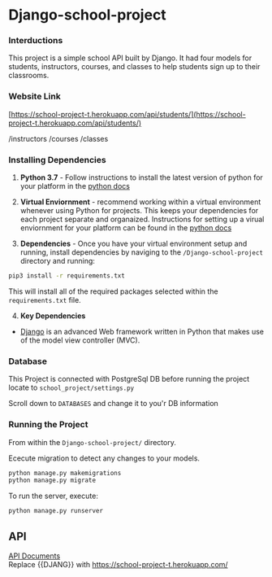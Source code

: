 # Django-school-project

 ### Interductions
This project is a simple school API built by Django. It had four models for students, instructors, courses, and classes to help students sign up to their classrooms.

 ### Website Link
 [https://school-project-t.herokuapp.com/api/students/](https://school-project-t.herokuapp.com/api/students/)
 
 /instructors
 /courses
 /classes
 
 ### Installing Dependencies
 
 1. **Python 3.7** - Follow instructions to install the latest version of python for your platform in the [python docs](https://docs.python.org/3/using/unix.html#getting-and-installing-the-latest-version-of-python)


2. **Virtual Enviornment** - recommend working within a virtual environment whenever using Python for projects. This keeps your dependencies for each project separate and organaized. Instructions for setting up a virual enviornment for your platform can be found in the [python docs](https://packaging.python.org/guides/installing-using-pip-and-virtual-environments/)


3. **Dependencies** - Once you have your virtual environment setup and running, install dependencies by naviging to the `/Django-school-project
` directory and running:
```bash
pip3 install -r requirements.txt
```
This will install all of the required packages selected within the `requirements.txt` file.

4. **Key Dependencies**
 - [Django](https://www.djangoproject.com/)  is an advanced Web framework written in Python that makes use of the model view controller (MVC).

 
### Database 
This Project is connected with PostgreSql DB before running the project 
locate to `school_project/settings.py`

Scroll down to `DATABASES` and change it to you'r DB information 


### Running the Project

From within the `Django-school-project/` directory.

Ececute migration to detect any changes to your models.
```bash
python manage.py makemigrations
python manage.py migrate
```
To run the server, execute:
```bash
python manage.py runserver
```

## API

[API Documents](https://documenter.getpostman.com/view/16467666/UVXjJvhj)  
Replace {{DJANG}} with https://school-project-t.herokuapp.com/

